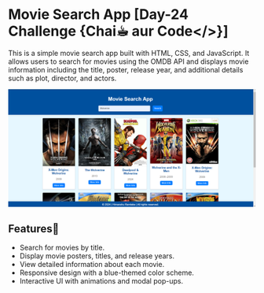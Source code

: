 # Movie Search App [Day-24 Challenge {Chai☕︎ aur Code</>}]

This is a simple movie search app built with HTML, CSS, and JavaScript. It allows users to search for movies using the OMDB API and displays movie information including the title, poster, release year, and additional details such as plot, director, and actors.

![Movie Search App ScreenShot](images/screenshot.png)

## Features🚀

- Search for movies by title.
- Display movie posters, titles, and release years.
- View detailed information about each movie.
- Responsive design with a blue-themed color scheme.
- Interactive UI with animations and modal pop-ups.
